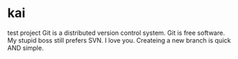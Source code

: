# kai
test project
Git is a distributed version control system.
Git is free software.
My stupid boss still prefers SVN.
I love you.
Createing a new branch is quick AND simple.

